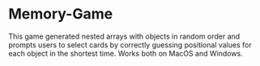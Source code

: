 # Memory-Game
This game generated nested arrays with objects in random order and prompts users to select cards by correctly guessing positional values for each object in the shortest time. Works both on MacOS and Windows.
